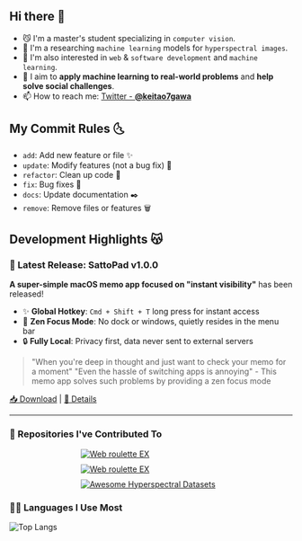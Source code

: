 ## Hi there 👋

- 😼 I'm a master's student specializing in `computer vision`.
- 🧠 I'm a researching `machine learning` models for `hyperspectral images`.
- 🌱 I'm also interested in `web` & `software development` and `machine learning`.
- 🚀 I aim to **apply machine learning to real-world problems** and **help solve social challenges**.
- 📫 How to reach me:  [Twitter - **@keitao7gawa**](https://twitter.com/keitao7gawa)

## My Commit Rules 🌜

- `add`: Add new feature or file ✨
- `update`: Modify features (not a bug fix) 🔁
- `refactor`: Clean up code 🧹
- `fix`: Bug fixes 🐛
- `docs`: Update documentation ✒️
- `remove`: Remove files or features 🗑️

## Development Highlights 😽

### 🎉 Latest Release: SattoPad v1.0.0
**A super-simple macOS memo app focused on "instant visibility"** has been released!

- ✨ **Global Hotkey**: `Cmd + Shift + T` long press for instant access
- 🧘 **Zen Focus Mode**: No dock or windows, quietly resides in the menu bar
- 🔒 **Fully Local**: Privacy first, data never sent to external servers

> "When you're deep in thought and just want to check your memo for a moment" "Even the hassle of switching apps is annoying" - This memo app solves such problems by providing a zen focus mode

[📥 Download](https://github.com/keitao7gawa/satto-pad/releases) | [📖 Details](https://github.com/keitao7gawa/satto-pad)

---

### 📍 Repositories I've Contributed To
<div style="display:flex; flex-wrap: wrap; gap:10px; justify-content: center;">

  <a href="https://github.com/keitao7gawa/satto-pad">
    <img src="https://github-readme-stats.vercel.app/api/pin/?username=keitao7gawa&repo=satto-pad&show_owner=true&theme=dracula"
         alt="Web roulette EX"
         style="flex: 1 1 300px; max-width: 400px; min-width: 250px;">
  </a>

  <a href="https://github.com/keitao7gawa/web-roulette-app">
    <img src="https://github-readme-stats.vercel.app/api/pin/?username=keitao7gawa&repo=web-roulette-app&show_owner=true&theme=dracula"
         alt="Web roulette EX"
         style="flex: 1 1 300px; max-width: 400px; min-width: 250px;">
  </a>

  <a href="https://github.com/033labcodes/awesome-hyperspectral-datasets">
    <img src="https://github-readme-stats.vercel.app/api/pin/?username=033labcodes&repo=awesome-hyperspectral-datasets&&theme=dracula"
         alt="Awesome Hyperspectral Datasets"
         style="flex: 1 1 300px; max-width: 400px; min-width: 250px;">
  </a>

</div>

### 🏃‍♂️ Languages I Use Most 
![Top Langs](https://github-readme-stats.vercel.app/api/top-langs/?username=keitao7gawa&hide=jupyter%20Notebook&layout=compact&hide_title=true&theme=dracula)
